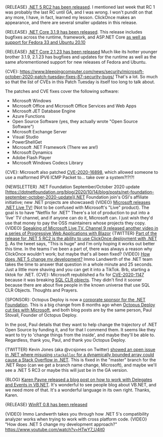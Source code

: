 {RELEASE} [.NET 5 RC2 has been released](https://devblogs.microsoft.com/dotnet/announcing-net-5-0-rc-2/). I mentioned last week that RC 1 was probably the last RC until GA, and I was wrong. I won't pundit on that any more, I have, in fact, learned my lesson. ClickOnce makes an appearance, and there are several smaller updates in this release.

{RELEASE} [.NET Core 3.1.9 has been released](https://github.com/dotnet/core/releases/tag/v3.1.9). This release includes bugfixes across the runtime, framework, and ASP.NET Core [as well as support for Fedora 33 and Ubuntu 20.10](https://devblogs.microsoft.com/dotnet/net-core-october-2020/)

{RELEASE} [.NET Core 2.1.23 has been released](https://github.com/dotnet/core/releases/tag/v2.1.23) Much like its hotter younger brother 3.1.9, 2.1.23 has bugfixes and updates for the runtime as well as the same aforementioned support for new releases of Fedora and Ubuntu.


{CVE}: https://www.bleepingcomputer.com/news/security/microsoft-october-2020-patch-tuesday-fixes-87-security-bugs/  That's a lot. So much so that the list of CVEs in this Patch Tuesday is itself too long to talk about. 

The patches and CVE fixes cover the following software:

- Microsoft Windows  
- Microsoft Office and Microsoft Office Services and Web Apps 
- Microsoft JET Database Engine 
- Azure Functions  
- Open Source Software (yes, they actually wrote "Open Source Software")  
- Microsoft Exchange Server   
- Visual Studio  
- PowerShellGet  
- Microsoft .NET Framework (There we are!)  
- Microsoft Dynamics  
- Adobe Flash Player  
- Microsoft Windows Codecs Library  


{CVE}: Microsoft also patched [CVE-2020-16898](https://portal.msrc.microsoft.com/en-US/security-guidance/advisory/CVE-2020-16898), which allowed someone to use a malformed IPV6 ICMP Packet to... take over a system?!?!?! 


{NEWSLETTER} .NET Foundation September/October 2020 update [https://dotnetfoundation.org/blog/2020/10/14/blog/posts/net-foundation-september-october-2020-update](.NET Foundation join's OSI's affiliate initiative; new .NET projects are showcased)
{VIDEO} [Microsoft releases .NET Live TV!](https://dotnet.microsoft.com/live) (Not to be confused with Microsoft's "Live" product).  The goal is to have "Netflix for .NET" There's a lot of production to put into a 'live' TV channel, and if anyone can do it, Microsoft can.  I just wish they'd use that money to pay the OSS maintainers whose projects they copy.
{VIDEO} [Speaking of Microsoft Live TV. Channel 9 released another video in a series of Progressive Web Applications with Blazor](https://twitter.com/ch9/status/1316821655713312768)
{TWITTER} [Part of the release for .NET 5 RC2 is the ability to use ClickOnce deployment with .NET 5](https://twitter.com/LyalinDotCom/status/1316083479306670081).  As the tweet says, "This is huge" and I'm only hoping it works out better this time.  In the teams I've been a part of, there was always a reason why ClickOnce wouldn't work; but maybe that's all been fixed?
{VIDEO} [How does .NET 5 change my development?](https://www.youtube.com/watch?v=HTwY7_U4it0&feature=emb_title) Immo Landwerth of the .NET team takes the time to answer that question in a whole minute and 25 seconds.  Just a little more shaving and you can get it into a TikTok. Brb, starting a tiktok for .NET.
{CVE}: Microsoft republished a fix for [CVE-2020-1147](https://devblogs.microsoft.com/dotnet/net-framework-republishing-of-july-2020-security-only-updates/) because it was breaking [SQL CLR objects](https://support.microsoft.com/en-us/help/4576575/execution-of-sql-server-clr-fails-with-typeinitializationexception). They didn't find it sooner because there are about five people in the known universe that use SQL CLR Objects.  Thoughts and Prayers.

{SPONSOR}: Octopus Deploy is now a [corporate sponsor for the .NET Foundation](https://octopus.com/blog/dotnet-foundation). This is a big change from 8 months ago when [Octopus Deploy cut ties with Microsoft](https://paulstovell.com/re-next-decade-of-open-source/), and both blog posts are by the same person, Paul Stovall, Founder of Octopus Deploy.

In the post, Paul details that they want to help change the trajectory of .NET Open Source by funding it, and for that I commend them.  It seems like they want to try to 'change things from the inside', and maybe they'll be able to. Regardless, thank you, Paul, and thank you Octopus Deploy.

{TWITTER} Kevin Jones (aka @vcsjones on Twitter) [showed an open issue in .NET where misusing `stackalloc` for a dynamically bounded array could cause a Stack Overflow in .NET](https://twitter.com/vcsjones/status/1315686106441166848).  This is fixed in the "master" branch for the .NET Repo (can we get a branch name change, Microsoft), and maybe we'll see a .NET 5 RC3 or maybe this will just be in the GA version.

{BLOG} [Karen Payne released a blog post on how to work with Delegates and Events in VB.NET](https://paynekaren.blogspot.com/2020/10/vbnet-working-with-delegate-and-events.html). It's wonderful to see people blog about VB.NET, and we need more of that.  It's a wonderful language in its own right. Thanks, Karen.

{RELEASE} [WinRT 0.8 has been released](https://blogs.windows.com/windowsdeveloper/2020/10/13/c-winrt-version-0-8-and-the-net5-rc2-release/)



{VIDEO} Immo Landwerth takes you through how .NET 5's compatibility analyzer works when trying to work with cross platform code.
{VIDEO} "How does .NET 5 change my development approach?" https://www.youtube.com/watch?v=HTwY7_U4it0
